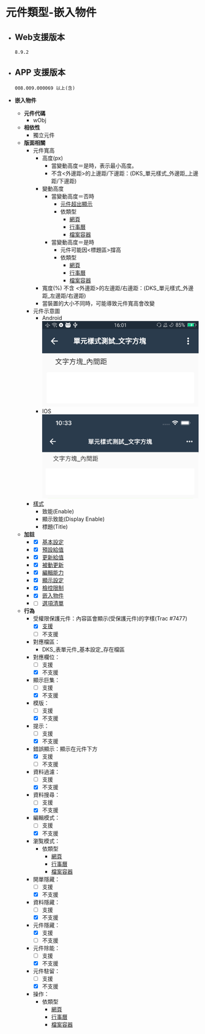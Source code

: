# 元件類型-嵌入物件

* ## Web支援版本
  
      8.9.2

* ## APP 支援版本

      008.009.000069 以上(含)

* __嵌入物件__
  * __元件代碼__
    * wObj
  * __相依性__
    * 獨立元件
  * __版面相關__
    * 元件寬高
      * 高度(px)
        * 當變動高度＝是時，表示最小高度。
        * 不含<外邊距>的上邊距/下邊距：(DKS_單元樣式_外邊距_上邊距/下邊距)
      * 變動高度
        * 當變動高度＝否時
          * [元件超出顯示](../general/rule)
          * 依類型
            * [網頁](webPage)
            * [行事曆](calendar)
            * [檔案容器](fileContainer)
        * 當變動高度＝是時
          * 元件可能因<標題區>撐高
          * 依類型
            * [網頁](webPage)
            * [行事曆](calendar)
            * [檔案容器](fileContainer)
      * 寬度(%)
        不含 <外邊距>的左邊距/右邊距：(DKS_單元樣式_外邊距_左邊距/右邊距)
      * 當裝置的大小不同時，可能導致元件寬高會改變
    * 元件示意圖
      * Android
            ![image](./image/android/componentTextEditing.png)
      * IOS
            ![image](./image/ios/componentTextEditing.png)
    * [樣式](../general/style)
      * 致能(Enable)
      * 顯示致能(Display Enable)
      * 標題(Title)
  * __加註__
    * - [x] [基本設定](../Affix/Component/basicSettings)
    * - [x] [預設給值](../Affix/Component/defaultValue)
    * - [x] [更新給值](../Affix/Component/updateValue)
    * - [x] [被動更新](../Affix/Component/passiveUpdate)
    * - [x] [編輯能力](../Affix/Component/editting)
    * - [x] [顯示設定](../Affix/Component/display)
    * - [x] [檢控限制](../Affix/Component/prosecutionResstrucson)
    * - [x] [嵌入物件](../Affix/Component/embedded)
    * - [ ] [選項清單](../Affix/Component/optionList)
  * __行為__
    * 受權限保護元件：內容區會顯示(受保護元件)的字樣(Trac #7477)
      - [x] [支援](../general/rule)
      - [ ] 不支援
    * 對應檔區：
      * DKS_表單元件_基本設定_存在檔區
    * 對應欄位：
      - [ ] 支援
      - [x] 不支援
    * 顯示巨集：
      - [ ] 支援
      - [x] 不支援
    * 模版：
      - [ ] 支援
      - [x] 不支援
    * 提示：
      - [ ] 支援
      - [x] 不支援
    * 錯誤顯示：顯示在元件下方
      - [x] 支援
      - [ ] 不支援
    * 資料過濾：
      - [ ] 支援
      - [x] 不支援
    * 資料搜尋：
      - [ ] 支援
      - [x] 不支援
    * 編輯模式：
      - [ ] 支援
      - [x] 不支援
    * 瀏覧模式：
      * 依類型
        * [網頁](webPage)
        * [行事曆](calendar)
        * [檔案容器](fileContainer)
    * 開單隱藏：
      - [ ] 支援
      - [x] 不支援
    * 資料隱藏：
      - [ ] 支援
      - [x] 不支援
    * 元件隱藏：
      - [x] 支援
      - [ ] 不支援
    * 元件除能：
      - [ ] 支援
      - [x] 不支援
    * 元件駐留：
      - [ ] 支援
      - [x] 不支援
    * 操作：
      * 依類型
        * [網頁](webPage)
        * [行事曆](calendar)
        * [檔案容器](fileContainer)
